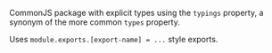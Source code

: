 CommonJS package with explicit types using the `typings` property, a synonym of the more common `types` property.

Uses `module.exports.[export-name] = ...` style exports.
